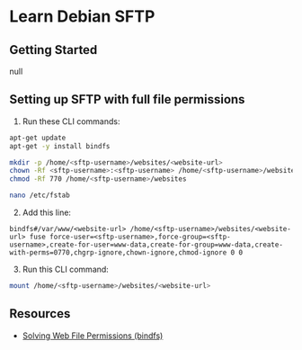 # Learn Debian SFTP

## Getting Started
null

## Setting up SFTP with full file permissions
1. Run these CLI commands:

```sh
apt-get update
apt-get -y install bindfs

mkdir -p /home/<sftp-username>/websites/<website-url>
chown -Rf <sftp-username>:<sftp-username> /home/<sftp-username>/websites
chmod -Rf 770 /home/<sftp-username>/websites

nano /etc/fstab
```
2. Add this line:
```
bindfs#/var/www/<website-url> /home/<sftp-username>/websites/<website-url> fuse force-user=<sftp-username>,force-group=<sftp-username>,create-for-user=www-data,create-for-group=www-data,create-with-perms=0770,chgrp-ignore,chown-ignore,chmod-ignore 0 0  
```

3. Run this CLI command:
```sh
mount /home/<sftp-username>/websites/<website-url>
```

## Resources
- [Solving Web File Permissions (bindfs)](http://blog.netgusto.com/solving-web-file-permissions-problem-once-and-for-all/)
